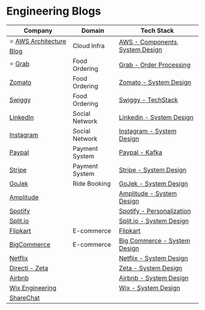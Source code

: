 # Engineering Blogs

| Company                                                                    | Domain         | Tech Stack                                                                            |
|----------------------------------------------------------------------------|----------------|---------------------------------------------------------------------------------------|
| :star: [AWS Architecture Blog](https://aws.amazon.com/blogs/architecture/) | Cloud Infra    | [AWS - Components, System Design](../2_AWSServices/Readme.md)                         |
| :star: [Grab](https://engineering.grab.com/)                               | Food Ordering  | [Grab - Order Processing](Grab/Readme.md)                                             |
| [Zomato](https://blog.zomato.com/author/engineering)                       | Food Ordering  | [Zomato - System Design](../0_HLDUseCasesProblems/FoodOrderingZomatoSwiggy/Readme.md) |
| [Swiggy](https://bytes.swiggy.com/)                                        | Food Ordering  | [Swiggy - TechStack](SwiggyTechStack.md)                                              |
| [LinkedIn](https://engineering.linkedin.com/)                              | Social Network | [Linkedin - System Design](LinkedInTechStack.md)                                      |
| [Instagram](https://medium.com/@InstagramEng)                              | Social Network | [Instagram - System Design](InstagramTechStack.md)                                    |
| [Paypal](https://medium.com/paypal-tech)                                   | Payment System | [Paypal - Kafka](PayPalTechStack.md)                                                  |
| [Stripe](https://stripe.com/blog/engineering)                              | Payment System | [Stripe - System Design](StripeTechStack.md)                                          |
| [GoJek](https://www.gojek.io/blog)                                         | Ride Booking   | [GoJek - System Design](GoJekTechStack.md)                                            |
| [Amplitude](https://amplitude.com/blog)                                    |                | [Amplitude - System Design](Amplitude/Readme.md)                                      |
| [Spotify](https://engineering.atspotify.com/)                              |                | [Spotify - Personalization](PersonalizationSpotify/Readme.md)                         |
| [Split.io](https://www.split.io/blog)                                      |                | [Split.io - System Design](SplitIOTechStack.md)                                       |
| [Flipkart](https://blog.flipkart.tech/)                                    | E-commerce     | [Flipkart](Flipkart)                                                                  |
| [BigCommerce](https://www.bigeng.io/)                                      | E-commerce     | [Big Commerce - System Design](BigCommerce/Readme.md)                                 |
| [Netflix](https://netflixtechblog.com/)                                    |                | [Netflix - System Design](NetflixTechStack.md)                                        |
| [Directi - Zeta](https://engineering.zeta.tech)                            |                | [Zeta - System Design](DirectITechStack.md)                                           |
| [Airbnb](https://medium.com/airbnb-engineering)                            |                | [Airbnb - System Design](Airbnb/Readme.md)                                            |
| [Wix Engineering](https://medium.com/wix-engineering/)                     |                | [Wix - System Design](WixTechStack.md)                                                |
| [ShareChat](https://sharechat.com/team/engineering)                        |                |                                                                                       |
